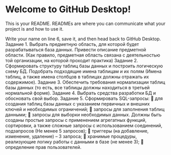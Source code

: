 # Welcome to GitHub Desktop!

This is your README. READMEs are where you can communicate what your project is and how to use it.

Write your name on line 6, save it, and then head back to GitHub Desktop.
Задание 1. Выбрать предметную область, для которой будет разрабатываться база данных. Привести описание предметной области. (Как правило, предметная область связана с деятельностью той организации, на которой проходит практика)
Задание 2. Сформировать структуру таблиц базы данных и построить логическую схему БД. Подобрать подходящие имена таблицам и их полям (Имена таблиц, а также имена столбцов в таблицах должны отражать их содержимое).
Задание 3. Обеспечить требования нормализации таблиц базы данных (то есть, все таблицы должны находиться в третьей нормальной форме).
Задание 4. Выбрать средства разработки БД и обосновать свой выбор.
Задание 5. Сформировать SQL-запросы:
	для создания таблиц базы данных с указанием первичных и внешних ключей и необходимых ограничений;
	запросы для заполнения таблиц данными;
	запросы для выборки необходимых данных. Должны быть созданы простые запросы с применением агрегатных функций, сортировки, а также сложные запросы с использованием соединений, подзапросов (Не менее 5 запросов);
	триггеры (на добавление, изменение, удаление) – 3 запроса;
	хранимые процедуры, реализующие логику работы с данными в базе (не менее 3);
	определение прав пользователей.
